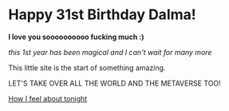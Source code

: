 # Happy 31st Birthday Dalma!

**I love you soooooooooo fucking much :)**

_this 1st year has been magical and I can't wait for many more_

This little site is the start of something amazing.

LET'S TAKE OVER ALL THE WORLD AND THE METAVERSE TOO!

[How I feel about tonight](https://youtu.be/zj_qlgGbLgY?t=17)
